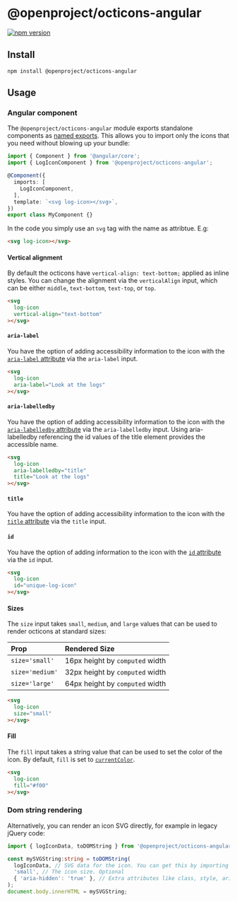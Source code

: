 # @openproject/octicons-angular

[![npm version](https://img.shields.io/npm/v/@openproject/octicons-angular.svg)](https://www.npmjs.org/package/@openproject/octicons-angular)

## Install

```shell
npm install @openproject/octicons-angular
```

## Usage

### Angular component

The `@openproject/octicons-angular` module exports standalone components as [named
exports](https://ponyfoo.com/articles/es6-modules-in-depth#named-exports). This
allows you to import only the icons that you need without blowing up your
bundle:

```ts
import { Component } from '@angular/core';
import { LogIconComponent } from '@openproject/octicons-angular';

@Component({
  imports: [
    LogIconComponent,
  ],
  template: `<svg log-icon></svg>`,
})
export class MyComponent {}
```

In the code you simply use an `svg` tag with the name as attribtue. E.g:

```html
<svg log-icon></svg>
```

#### Vertical alignment

By default the octicons have `vertical-align: text-bottom;` applied as inline
styles. You can change the alignment via the `verticalAlign` input, which can be
either `middle`, `text-bottom`, `text-top`, or `top`.

```html
<svg
  log-icon
  vertical-align="text-bottom"  
></svg>
```

#### `aria-label`

You have the option of adding accessibility information to the icon with the
[`aria-label` attribute][aria-label] via the `aria-label` input.

```html
<svg
  log-icon
  aria-label="Look at the logs"  
></svg>
```

#### `aria-labelledby`

You have the option of adding accessibility information to the icon with the
[`aria-labelledby` attribute][aria-labelledby] via the `aria-labelledby` input. Using aria-labelledby referencing the id values of the title element provides the accessible name.

```html
<svg
  log-icon
  aria-labelledby="title"  
  title="Look at the logs"  
></svg>
```

#### `title`

You have the option of adding accessibility information to the icon with the
[`title` attribute][title] via the `title` input.

#### `id`

You have the option of adding information to the icon with the
[`id` attribute][id] via the `id` input.

```html
<svg
  log-icon
  id="unique-log-icon"  
></svg>
```

#### Sizes

The `size` input takes `small`, `medium`, and `large` values that can be used to render octicons at standard sizes:

| Prop            | Rendered Size                   |
| :-------------- | :------------------------------ |
| `size='small'`  | 16px height by `computed` width |
| `size='medium'` | 32px height by `computed` width |
| `size='large'`  | 64px height by `computed` width |

```html
<svg
  log-icon
  size="small"  
></svg>
```

#### Fill

The `fill` input takes a string value that can be used to set the color of the icon.
By default, `fill` is set to [`currentColor`](https://css-tricks.com/currentcolor/).

```html
<svg
  log-icon
  fill="#f00"  
></svg>
```

### Dom string rendering

Alternatively, you can render an icon SVG directly, for example in legacy jQuery code:

```ts
import { logIconData, toDOMString } from '@openproject/octicons-angular';

const mySVGString:string = toDOMString(
  logIconData, // SVG data for the icon. You can get this by importing `${name}IconData`
  'small', // The icon size. Optional
  { 'aria-hidden': 'true' }, // Extra attributes like class, style, aria, and others. Optional.
);
document.body.innerHTML = mySVGString;
```

[octicons]: https://primer.style/octicons/
[primer]: https://github.com/primer/primer
[docs]: http://primercss.io/
[npm]: https://www.npmjs.com/
[install-npm]: https://docs.npmjs.com/getting-started/installing-node
[tree-shaking]: https://developer.mozilla.org/en-US/docs/Glossary/Tree_shaking
[aria-label]: https://developer.mozilla.org/en-US/docs/Web/Accessibility/ARIA/Attributes/aria-label
[aria-labelledby]: https://developer.mozilla.org/en-US/docs/Web/Accessibility/ARIA/Attributes/aria-labelledby
[title]: https://developer.mozilla.org/en-US/docs/Web/HTML/Element/title
[id]: https://developer.mozilla.org/en-US/docs/Web/HTML/Global_attributes/id
